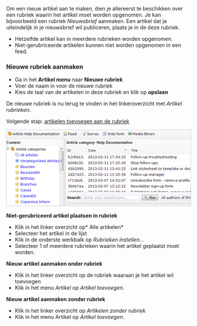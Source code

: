 Om een nieuw artikel aan te maken, dien je allereerst te beschikken over
een rubriek waarin het artikel moet worden opgenomen. Je kan
bijvoorbeeld een rubriek *Nieuwsbrief* aanmaken. Een artikel dat je
uiteindelijk in je nieuwsbrief wil publiceren, plaats je in de deze
rubriek.

-   Hetzelfde artikel kan in meerdere rubrieken worden opgenomen.
-   Niet-gerubriceerde artikelen kunnen niet worden opgenomen in een
    feed.

### Nieuwe rubriek aanmaken

-   Ga in het **Artikel menu** naar **Nieuwe rubriek**
-   Voer de naam in voor de nieuwe rubriek
-   Kies de taal van de artikelen in deze rubriek en klik op **opslaan**

De nieuwe rubriek is nu terug te vinden in het linkeroverzicht met
*Artikel rubrieken*.

Volgende stap: [artikelen toevoegen aan de
rubriek](artikelen-toevoegen-aan-de-rubriek)

![](../images/article_categories.png)

**Niet-gerubriceerd artikel plaatsen in rubriek**

-   Klik in het linker overzicht op* Alle artikelen*
-   Selecteer het artikel in de lijst
-   Klik in de onderste werkbalk op *Rubrieken instellen…*
-   Selecteer 1 of meerdere rubrieken waarin het artikel geplaatst moet
    worden.

**Nieuw artikel aanmaken onder rubriek**

-   Klik in het linker overzicht op de rubriek waaraan je het artikel
    wil toevoegen
-   Klik in het menu *Artikel* op *Artikel toevoegen*.

**Nieuw artikel aanmaken zonder rubriek**

-   Klik in het linker overzicht op *Artikelen zonder rubriek*
-   Klik in het menu Artikel op *Artikel toevoegen*.


